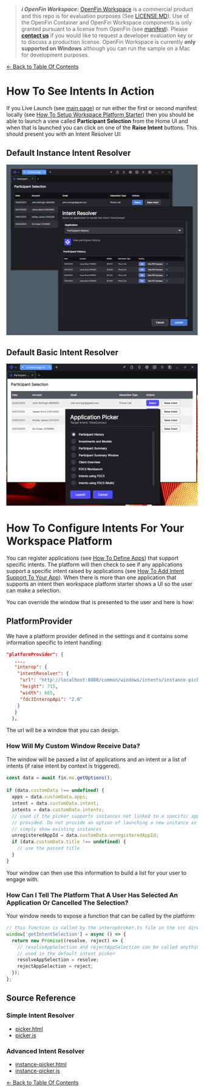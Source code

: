> **_:information_source: OpenFin Workspace:_** [OpenFin Workspace](https://www.openfin.co/workspace/) is a commercial product and this repo is for evaluation purposes (See [LICENSE.MD](../LICENSE.MD)). Use of the OpenFin Container and OpenFin Workspace components is only granted pursuant to a license from OpenFin (see [manifest](../public/manifest.fin.json)). Please [**contact us**](https://www.openfin.co/workspace/poc/) if you would like to request a developer evaluation key or to discuss a production license.
> OpenFin Workspace is currently **only supported on Windows** although you can run the sample on a Mac for development purposes.

[<- Back to Table Of Contents](../README.md)

# How To See Intents In Action

If you Live Launch (see [main page](../README.md)) or run either the first or second manifest locally (see [How To Setup Workspace Platform Starter](./how-to-setup-workspace-platform-starter.md)) then you should be able to launch a view called **Participant Selection** from the Home UI and when that is launched you can click on one of the **Raise Intent** buttons. This should present you with an Intent Resolver UI:

## Default Instance Intent Resolver

![Default Intent Resolver](./assets/intent-resolver-instance.png)

## Default Basic Intent Resolver

![Basic Intent Resolver](./assets/intent-resolver.png)

# How To Configure Intents For Your Workspace Platform

You can register applications (see [How To Define Apps](./how-to-define-apps.md)) that support specific intents. The platform will then check to see if any applications support a specific intent raised by applications (see [How To Add Intent Support To Your App](./how-to-add-intent-support-to-your-app.md)). When there is more than one application that supports an intent then workspace platform starter shows a UI so the user can make a selection.

You can override the window that is presented to the user and here is how:

## PlatformProvider

We have a platform provider defined in the settings and it contains some information specific to intent handling:

```json
"platformProvider": {
   ...,
   "interop": {
    "intentResolver": {
     "url": "http://localhost:8080/common/windows/intents/instance-picker.html",
     "height": 715,
     "width": 665,
     "fdc3InteropApi": "2.0"
    }
   }
  },

```

The url will be a window that you can design.

### How Will My Custom Window Receive Data?

The window will be passed a list of applications and an intent or a list of intents (if raise intent by context is triggered).

```javascript
const data = await fin.me.getOptions();

if (data.customData !== undefined) {
  apps = data.customData.apps;
  intent = data.customData.intent;
  intents = data.customData.intents;
  // used if the picker supports instances not linked to a specific app but a fallback app has been
  // provided. Do not provide an option of launching a new instance as there is no app to launch
  // simply show existing instances
  unregisteredAppId = data.customData.unregisteredAppId;
  if (data.customData.title !== undefined) {
    // use the passed title
  }
}
```

Your window can then use this information to build a list for your user to engage with.

### How Can I Tell The Platform That A User Has Selected An Application Or Cancelled The Selection?

Your window needs to expose a function that can be called by the platform:

```javascript
// this function is called by the interopbroker.ts file in the src directory so that it waits to see whether the end user has made a selection or cancelled the intent request.
window['getIntentSelection'] = async () => {
  return new Promise((resolve, reject) => {
    // resolveAppSelection and rejectAppSelection can be called anything. They just represent the function names
    // used in the default intent picker
    resolveAppSelection = resolve;
    rejectAppSelection = reject;
  });
};
```

## Source Reference

### Simple Intent Resolver

- [picker.html](../public/common/windows/intents/picker.html)
- [picker.js](../public/common/windows/intents/picker.js)

### Advanced Intent Resolver

- [instance-picker.html](../public/common/windows/intents/instance-picker.html)
- [instance-picker.js](../public/common/windows/intents/instance-picker.js)

[<- Back to Table Of Contents](../README.md)
